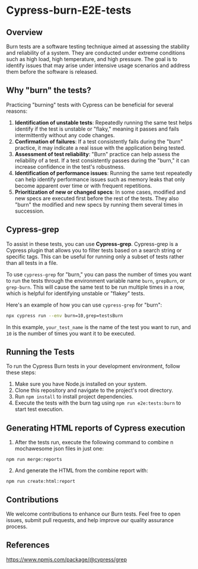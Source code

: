 # Cypress-burn-E2E-tests

## Overview

Burn tests are a software testing technique aimed at assessing the stability and reliability of a system. They are conducted under extreme conditions such as high load, high temperature, and high pressure. The goal is to identify issues that may arise under intensive usage scenarios and address them before the software is released.

## Why "burn" the tests?

Practicing "burning" tests with Cypress can be beneficial for several reasons:

1. **Identification of unstable tests**: Repeatedly running the same test helps identify if the test is unstable or "flaky," meaning it passes and fails intermittently without any code changes.
2. **Confirmation of failures**: If a test consistently fails during the "burn" practice, it may indicate a real issue with the application being tested.
3. **Assessment of test reliability**: "Burn" practice can help assess the reliability of a test. If a test consistently passes during the "burn," it can increase confidence in the test's robustness.
4. **Identification of performance issues**: Running the same test repeatedly can help identify performance issues such as memory leaks that only become apparent over time or with frequent repetitions.
5. **Prioritization of new or changed specs**: In some cases, modified and new specs are executed first before the rest of the tests. They also "burn" the modified and new specs by running them several times in succession.

## Cypress-grep

To assist in these tests, you can use **Cypress-grep**. Cypress-grep is a Cypress plugin that allows you to filter tests based on a search string or specific tags. This can be useful for running only a subset of tests rather than all tests in a file.

To use `cypress-grep` for "burn," you can pass the number of times you want to run the tests through the environment variable name `burn`, `grepBurn`, or `grep-burn`. This will cause the same test to be run multiple times in a row, which is helpful for identifying unstable or "flakey" tests.

Here's an example of how you can use `cypress-grep` for "burn":

```bash
npx cypress run --env burn=10,grep=testsBurn
```

In this example, `your_test_name` is the name of the test you want to run, and `10` is the number of times you want it to be executed.

## Running the Tests

To run the Cypress Burn tests in your development environment, follow these steps:

1. Make sure you have Node.js installed on your system.
2. Clone this repository and navigate to the project's root directory.
3. Run `npm install` to install project dependencies.
4. Execute the tests with the burn tag using `npm run e2e:tests:burn` to start test execution.

## Generating HTML reports of Cypress execution

1. After the tests run, execute the following command to combine n mochawesome json files in just one:

```
npm run merge:reports
```

2. And generate the HTML from the combine report with:

```
npm run create:html:report
```

## Contributions

We welcome contributions to enhance our Burn tests. Feel free to open issues, submit pull requests, and help improve our quality assurance process.

## References

https://www.npmjs.com/package/@cypress/grep
